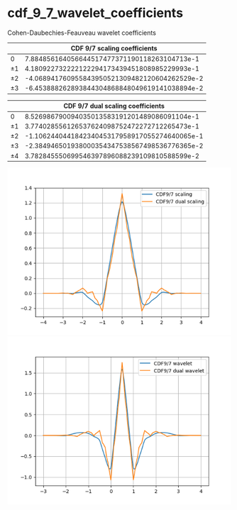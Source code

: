 # cdf_9_7_wavelet_coefficients

Cohen-Daubechies-Feauveau wavelet coefficients

|| CDF 9/7 scaling coefficients |
|-|-|
| 0|7.884856164056644517477371190118263104713e-1|
| ±1|4.180922732222122294173439451808985229993e-1|
| ±2|-4.068941760955843950521309482120604262529e-2|
| ±3|-6.453888262893844304868848049619141038894e-2|

|| CDF 9/7 dual scaling coefficients |
|-|-|
| 0|8.526986790094035013583191201489086091104e-1|
| ±1|3.774028556126537624098752472272712265473e-1|
| ±2|-1.106244044184234045317958917055274640065e-1|
| ±3|-2.384946501938000354347538567498536776365e-2|
| ±4|3.782845550699546397896088239109810588599e-2|

!['plt'](https://github.com/fukuroder/cdf_9_7_wavelet_coefficients/blob/master/cdf_9_7_scaling.png)
!['plt'](https://github.com/fukuroder/cdf_9_7_wavelet_coefficients/blob/master/cdf_9_7_wavelet.png)
